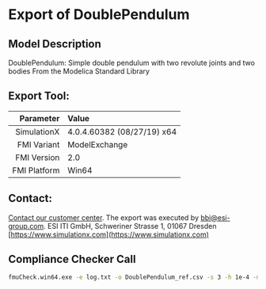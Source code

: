 # Export of DoublePendulum

## Model Description

DoublePendulum: Simple double pendulum with two revolute joints and two bodies
From the Modelica Standard Library

## Export Tool:

|Parameter|Value|
|--------:|:----|
|SimulationX|4.0.4.60382 (08/27/19) x64|
|FMI Variant|ModelExchange|
|FMI Version|2.0|
|FMI Platform|Win64|

## Contact:

[Contact our customer center](https://www.simulationx.com/customer-center.html). The export was executed by bbi@esi-group.com.
ESI ITI GmbH, Schweriner Strasse 1, 01067 Dresden
[https://www.simulationx.com](https://www.simulationx.com)


## Compliance Checker Call

```bash
fmuCheck.win64.exe -e log.txt -o DoublePendulum_ref.csv -s 3 -h 1e-4 -n 10000 -c , DoublePendulum.fmu
```

